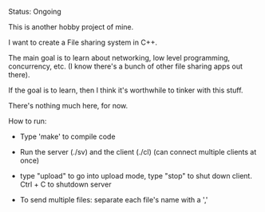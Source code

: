 Status: Ongoing

This is another hobby project of mine. 

I want to create a File sharing system in C++. 

The main goal is to learn about networking, low level programming, concurrency, etc. (I know there's a bunch of other file sharing apps out there). 

If the goal is to learn, then I think it's worthwhile to tinker with this stuff. 

There's nothing much here, for now.

How to run:
   - Type 'make' to compile code 

   - Run the server (./sv) and the client (./cl) (can connect multiple clients at once)

   - type "upload" to go into upload mode, type "stop" to shut down client. Ctrl + C to shutdown server 

   - To send multiple files: separate each file's name with a ','

